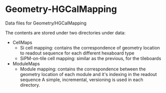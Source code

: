 # Geometry-HGCalMapping

Data files for Geometry/HGCalMapping

The contents are stored under two directories under data:
- CellMaps
  - Si cell mapping: contains the correspondence of geometry location to readout sequence for each different hexaboard type
  - SiPM-on-tile cell mapping: similar as the previous, for the tileboards
- ModuleMaps
  - Module mapping: contains the correspondence between the geometry location of each module and it's indexing in the readout sequence
 A simple, incremental, versioning is used in each directory.
